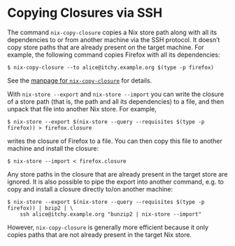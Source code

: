 # Copying Closures via SSH

The command `nix-copy-closure` copies a Nix store path along with all
its dependencies to or from another machine via the SSH protocol. It
doesn’t copy store paths that are already present on the target machine.
For example, the following command copies Firefox with all its
dependencies:

    $ nix-copy-closure --to alice@itchy.example.org $(type -p firefox)

See the [manpage for `nix-copy-closure`](@docroot@/command-ref/nix-copy-closure.md) for details.

With `nix-store
--export` and `nix-store --import` you can write the closure of a store
path (that is, the path and all its dependencies) to a file, and then
unpack that file into another Nix store. For example,

    $ nix-store --export $(nix-store --query --requisites $(type -p firefox)) > firefox.closure

writes the closure of Firefox to a file. You can then copy this file to
another machine and install the closure:

    $ nix-store --import < firefox.closure

Any store paths in the closure that are already present in the target
store are ignored. It is also possible to pipe the export into another
command, e.g. to copy and install a closure directly to/on another
machine:

    $ nix-store --export $(nix-store --query --requisites $(type -p firefox)) | bzip2 | \
        ssh alice@itchy.example.org "bunzip2 | nix-store --import"

However, `nix-copy-closure` is generally more efficient because it only
copies paths that are not already present in the target Nix store.
